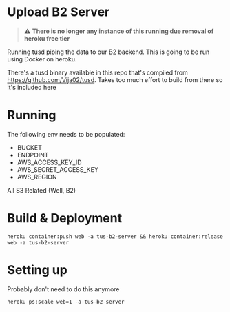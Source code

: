 # Upload B2 Server

> :warning: **There is no longer any instance of this running due removal of heroku free tier**

Running tusd piping the data to our B2 backend. This is going to be run using Docker on heroku. 

There's a tusd binary available in this repo that's compiled from https://github.com/Vija02/tusd. Takes too much effort to build from there so it's included here

# Running
The following env needs to be populated:

- BUCKET
- ENDPOINT
- AWS_ACCESS_KEY_ID
- AWS_SECRET_ACCESS_KEY
- AWS_REGION

All S3 Related (Well, B2)

# Build & Deployment 

`heroku container:push web -a tus-b2-server && heroku container:release web -a tus-b2-server`

# Setting up
Probably don't need to do this anymore

`heroku ps:scale web=1 -a tus-b2-server`

